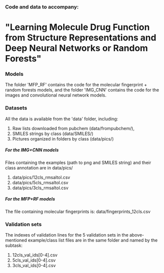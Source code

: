 ### Code and data to accompany:
# "Learning Molecule Drug Function from Structure Representations and Deep Neural Networks or Random Forests"

### Models

The folder 'MFP_RF' contains the code for the molecular fingerprint + random forests models, and the folder 'IMG_CNN' contains the code for the images and convolutional neural network models. 

### Datasets

All the data is available from the 'data' folder, including:
1. Raw lists downloaded from pubchem (data/frompubchem/), 
2. SMILES strings by class (data/SMILES/)
3. Pictures organized in folders by class (data/pics/)


##### For the IMG+CNN models
Files containing the examples (path to png and SMILES string) and their class annotation are in data/pics/ 
1. data/pics/12cls_rmsaltol.csv
2. data/pics/5cls_rmsaltol.csv
3. data/pics/3cls_rmsaltol.csv

##### For the MFP+RF models
The file containing molecular fingerprints is: data/fingerprints_12cls.csv


### Validation sets

The indexes of validation lines for the 5 validation sets in the above-mentioned example/class list files are in the same folder and named by the subtask:
1. 12cls_val_ids[0-4].csv
2. 5cls_val_ids[0-4].csv
3. 3cls_val_ids[0-4].csv



